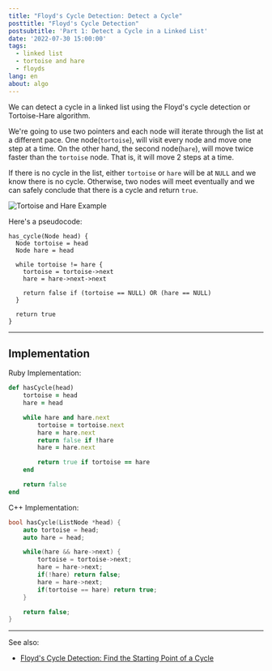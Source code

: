 ```yaml
---
title: "Floyd's Cycle Detection: Detect a Cycle"
posttitle: "Floyd's Cycle Detection"
postsubtitle: 'Part 1: Detect a Cycle in a Linked List'
date: '2022-07-30 15:00:00'
tags:
  - linked list
  - tortoise and hare
  - floyds
lang: en
about: algo
---
```


We can detect a cycle in a linked list using the Floyd's cycle detection or Tortoise-Hare algorithm.

We're going to use two pointers and each node will iterate through the list at a different pace.
One node(`tortoise`), will visit every node and move one step at a time.
On the other hand, the second node(`hare`), will move twice faster than the `tortoise` node.
That is, it will move 2 steps at a time.

If there is no cycle in the list, either `tortoise` or `hare` will be at `NULL` and we know there is no cycle.
Otherwise, two nodes will meet eventually and we can safely conclude that there is a cycle and return `true`.

![Tortoise and Hare Example](/images/posts/tortoise-and-hare/tortoise-and-hare.png)

Here's a pseudocode:

```text
has_cycle(Node head) {
  Node tortoise = head
  Node hare = head

  while tortoise != hare {
    tortoise = tortoise->next
    hare = hare->next->next

    return false if (tortoise == NULL) OR (hare == NULL)
  }

  return true
}
```

---

## Implementation

Ruby Implementation:

```rb
def hasCycle(head)
    tortoise = head
    hare = head

    while hare and hare.next
        tortoise = tortoise.next
        hare = hare.next
        return false if !hare
        hare = hare.next

        return true if tortoise == hare
    end

    return false
end
```

C++ Implementation:

```cpp
bool hasCycle(ListNode *head) {
    auto tortoise = head;
    auto hare = head;

    while(hare && hare->next) {
        tortoise = tortoise->next;
        hare = hare->next;
        if(!hare) return false;
        hare = hare->next;
        if(tortoise == hare) return true;
    }

    return false;
}
```

---

See also:

- [Floyd's Cycle Detection: Find the Starting Point of a Cycle](./algo-find-start-of-a-cycle)
